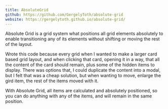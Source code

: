 ```yaml
---
title: AbsoluteGrid
github: https://github.com/GergelyToth/absolute-grid
website: https://gergelytoth.github.io/absolute-grid/
---
```


Absolute Grid is a grid system what positions all grid elements absolutely to
enable transitioning any of its elements without shifting or moving the rest of
the layout.

Wrote this code because every grid when I wanted to make a larger card based
grid layout, and when clicking that card, opening it in a way, that all the
content of the card should remain, plus some of the hidden items to display.
There was options that, I could duplicate the content into a modal, but I felt
that was a cheap solution, but when wanting to move, enlarge the gird item,
the rest of the items moved with it.

With Absolute Grid, all items are calculated and absolutely positioned, so you
can do anything with any of the items, and will remain in the same position.
